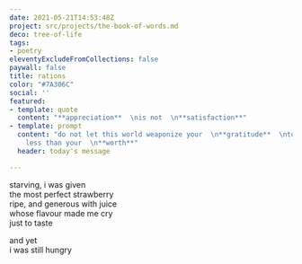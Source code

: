 ```yaml
---
date: 2021-05-21T14:53:48Z
project: src/projects/the-book-of-words.md
deco: tree-of-life
tags:
- poetry
eleventyExcludeFromCollections: false
paywall: false
title: rations
color: "#7A306C"
social: ''
featured:
- template: quote
  content: "**appreciation**  \nis not  \n**satisfaction**"
- template: prompt
  content: "do not let this world weaponize your  \n**gratitude**  \nto make you accept
    less than your  \n**worth**"
  header: today's message

---
```

starving, i was given  
the most perfect strawberry  
ripe, and generous with juice  
whose flavour made me cry  
just to taste

and yet  
i was still hungry